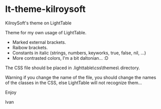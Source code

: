 lt-theme-kilroysoft
===================

KilroySoft's theme on LightTable

Theme for my own usage of LightTable.

- Marked external brackets.
- Raibow brackets.
- Constants in italic (strings, numbers, keyworks, true, false, nil, ...)
- More contrasted colors, I'm a bit daltonian... :D

The CSS file should be placed in .lighttable\css\themes\ directory.

Warning if you change the name of the file, you should change the names of the classes in the CSS, else LightTable will not recognize them...

Enjoy

Ivan
